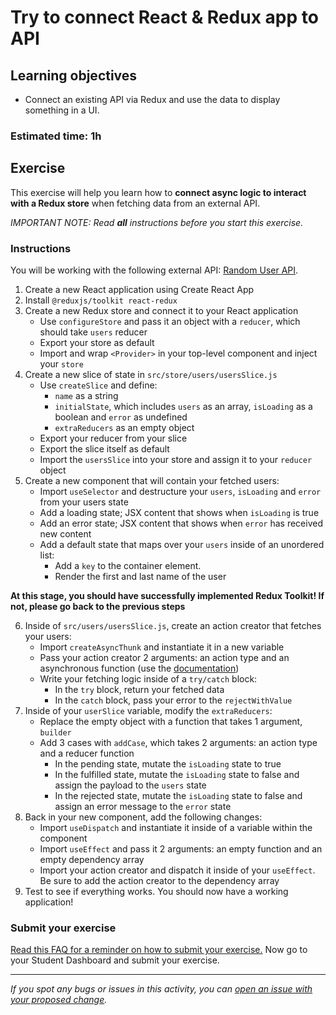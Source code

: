 # Try to connect React & Redux app to API

## Learning objectives

- Connect an existing API via Redux and use the data to display something in a UI.

### Estimated time: 1h

## Exercise

This exercise will help you learn how to **connect async logic to interact with a Redux store** when fetching data from an external API.

_IMPORTANT NOTE: Read **all** instructions before you start this exercise._

### Instructions

You will be working with the following external API: [Random User API](https://randomuser.me/api/?results=5).

1. Create a new React application using Create React App
2. Install `@reduxjs/toolkit react-redux`
3. Create a new Redux store and connect it to your React application
   - Use `configureStore` and pass it an object with a `reducer`, which should take `users` reducer
   - Export your store as default
   - Import and wrap `<Provider>` in your top-level component and inject your `store`
4. Create a new slice of state in `src/store/users/usersSlice.js`
   - Use `createSlice` and define:
     - `name` as a string
     - `initialState`, which includes `users` as an array, `isLoading` as a boolean and `error` as undefined
     - `extraReducers` as an empty object
   - Export your reducer from your slice
   - Export the slice itself as default
   - Import the `usersSlice` into your store and assign it to your `reducer` object
5. Create a new component that will contain your fetched users:
   - Import `useSelector` and destructure your `users`, `isLoading` and `error` from your users state
   - Add a loading state; JSX content that shows when `isLoading` is true
   - Add an error state; JSX content that shows when `error` has received new content
   - Add a default state that maps over your `users` inside of an unordered list:
     - Add a `key` to the container element.
     - Render the first and last name of the user

**At this stage, you should have successfully implemented Redux Toolkit! If not, please go back to the previous steps**

6. Inside of `src/users/usersSlice.js`, create an action creator that fetches your users:
   - Import `createAsyncThunk` and instantiate it in a new variable
   - Pass your action creator 2 arguments: an action type and an asynchronous function (use the [documentation](https://redux-toolkit.js.org/api/createAsyncThunk))
   - Write your fetching logic inside of a `try/catch` block:
     - In the `try` block, return your fetched data
     - In the `catch` block, pass your error to the `rejectWithValue`
7. Inside of your `userSlice` variable, modify the `extraReducers`:
   - Replace the empty object with a function that takes 1 argument, `builder`
   - Add 3 cases with `addCase`, which takes 2 arguments: an action type and a reducer function
     - In the pending state, mutate the `isLoading` state to true
     - In the fulfilled state, mutate the `isLoading` state to false and assign the payload to the `users` state
     - In the rejected state, mutate the `isLoading` state to false and assign an error message to the `error` state
8. Back in your new component, add the following changes:
   - Import `useDispatch` and instantiate it inside of a variable within the component
   - Import `useEffect` and pass it 2 arguments: an empty function and an empty dependency array
   - Import your action creator and dispatch it inside of your `useEffect`. Be sure to add the action creator to the dependency array
9. Test to see if everything works. You should now have a working application!

### Submit your exercise

[Read this FAQ for a reminder on how to submit your exercise.](https://microverse.zendesk.com/hc/en-us/articles/360061344234)
Now go to your Student Dashboard and submit your exercise.

---

_If you spot any bugs or issues in this activity, you can [open an issue with your proposed change](https://github.com/microverseinc/curriculum-transversal-skills/blob/main/git-github/articles/open_issue.md)._
